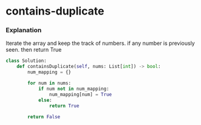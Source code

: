 # contains-duplicate

### Explanation
Iterate the array and keep the track of numbers. if any number is previously seen. then return True

```python
class Solution:
    def containsDuplicate(self, nums: List[int]) -> bool:
        num_mapping = {}

        for num in nums:
            if num not in num_mapping:
                num_mapping[num] = True
            else:
                return True
        
        return False
```
